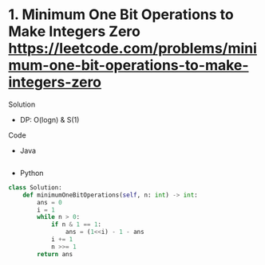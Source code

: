 # 1. Minimum One Bit Operations to Make Integers Zero https://leetcode.com/problems/minimum-one-bit-operations-to-make-integers-zero

Solution

- DP: O(logn) & S(1)

Code

- Java

```java

```

- Python

```python
class Solution:
    def minimumOneBitOperations(self, n: int) -> int:
        ans = 0
        i = 1
        while n > 0:
            if n & 1 == 1:
                ans = (1<<i) - 1 - ans
            i += 1
            n >>= 1
        return ans
```
